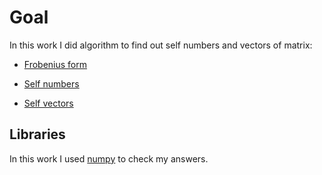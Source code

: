 # Goal

In this work I did algorithm to find out self numbers and vectors of matrix:

- [Frobenius form](https://github.com/mezgoodle/numericalMethods_labs/blob/master/Lab4/main.py#L18-L46)

- [Self numbers](https://github.com/mezgoodle/numericalMethods_labs/blob/master/Lab4/main.py#L49-L67)

- [Self vectors](https://github.com/mezgoodle/numericalMethods_labs/blob/master/Lab4/main.py#L70-L92)

## Libraries

In this work I used [numpy](https://github.com/numpy/numpy) to check my answers.
